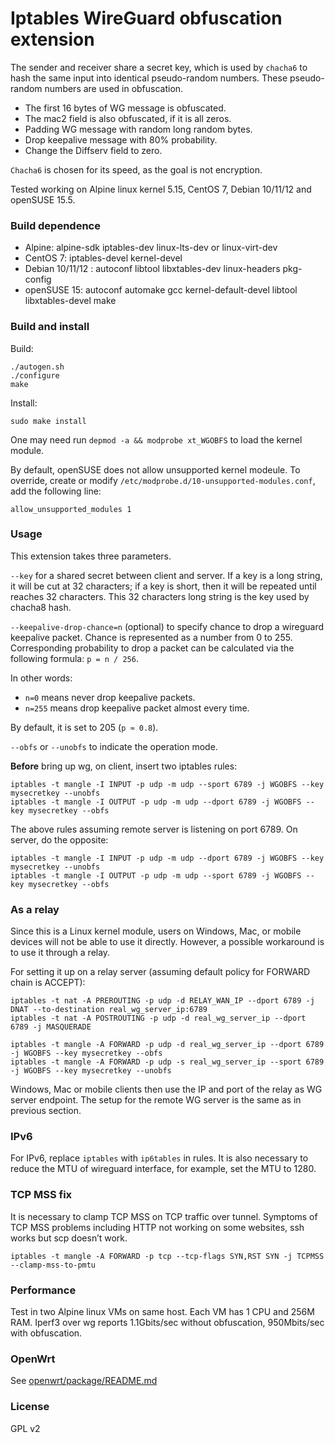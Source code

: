 # Iptables WireGuard obfuscation extension

The sender and receiver share a secret key, which is used by `chacha6` to hash
the same input into identical pseudo-random numbers. These pseudo-random
numbers are used in obfuscation.

- The first 16 bytes of WG message is obfuscated.
- The mac2 field is also obfuscated, if it is all zeros.
- Padding WG message with random long random bytes.
- Drop keepalive message with 80% probability.
- Change the Diffserv field to zero.

`Chacha6` is chosen for its speed, as the goal is not encryption.

Tested working on Alpine linux kernel 5.15, CentOS 7, Debian 10/11/12 and
openSUSE 15.5.


### Build dependence

- Alpine: alpine-sdk iptables-dev linux-lts-dev or linux-virt-dev
- CentOS 7: iptables-devel kernel-devel
- Debian 10/11/12 : autoconf libtool libxtables-dev linux-headers pkg-config
- openSUSE 15: autoconf automake gcc kernel-default-devel libtool libxtables-devel make


### Build and install

Build:

```shell
./autogen.sh
./configure
make
```

Install:

```shell
sudo make install
```

One may need run `depmod -a && modprobe xt_WGOBFS` to load the kernel module.

By default, openSUSE does not allow unsupported kernel modeule. To override,
create or modify `/etc/modprobe.d/10-unsupported-modules.conf`, add the
following line:

```shell
allow_unsupported_modules 1
```


### Usage

This extension takes three parameters.

`--key` for a shared secret between client and server. If a key is a long
string, it will be cut at 32 characters; if a key is short, then it will be
repeated until reaches 32 characters. This 32 characters long string is the key
used by chacha8 hash.

`--keepalive-drop-chance=n` (optional) to specify chance to drop a wireguard
keepalive packet. Chance is represented as a number from 0 to 255. Corresponding
probability to drop a packet can be calculated via the following formula:
`p = n / 256`.

In other words:
- `n=0` means never drop keepalive packets.
- `n=255` means drop keepalive packet almost every time.

By default, it is set to 205 (`p ≈ 0.8`).

`--obfs` or `--unobfs` to indicate the operation mode.

**Before** bring up wg, on client, insert two iptables rules:

```shell
iptables -t mangle -I INPUT -p udp -m udp --sport 6789 -j WGOBFS --key mysecretkey --unobfs
iptables -t mangle -I OUTPUT -p udp -m udp --dport 6789 -j WGOBFS --key mysecretkey --obfs
```

The above rules assuming remote server is listening on port 6789. On server, do
the opposite:

```shell
iptables -t mangle -I INPUT -p udp -m udp --dport 6789 -j WGOBFS --key mysecretkey --unobfs
iptables -t mangle -I OUTPUT -p udp -m udp --sport 6789 -j WGOBFS --key mysecretkey --obfs
```

### As a relay

Since this is a Linux kernel module, users on Windows, Mac, or mobile devices
will not be able to use it directly. However, a possible workaround is to use it
through a relay.

For setting it up on a relay server (assuming default policy for FORWARD chain is
ACCEPT):


```shell
iptables -t nat -A PREROUTING -p udp -d RELAY_WAN_IP --dport 6789 -j DNAT --to-destination real_wg_server_ip:6789
iptables -t nat -A POSTROUTING -p udp -d real_wg_server_ip --dport 6789 -j MASQUERADE

iptables -t mangle -A FORWARD -p udp -d real_wg_server_ip --dport 6789 -j WGOBFS --key mysecretkey --obfs
iptables -t mangle -A FORWARD -p udp -s real_wg_server_ip --sport 6789 -j WGOBFS --key mysecretkey --unobfs

```

Windows, Mac or mobile clients then use the IP and port of the relay as WG
server endpoint. The setup for the remote WG server is the same as in previous
section.


### IPv6

For IPv6, replace `iptables` with `ip6tables` in rules. It is also necessary to
reduce the MTU of wireguard interface, for example, set the MTU to 1280.


### TCP MSS fix

It is necessary to clamp TCP MSS on TCP traffic over tunnel. Symptoms of TCP
MSS problems including HTTP not working on some websites, ssh works but scp
doesn’t work.

```shell
iptables -t mangle -A FORWARD -p tcp --tcp-flags SYN,RST SYN -j TCPMSS --clamp-mss-to-pmtu
```


### Performance

Test in two Alpine linux VMs on same host. Each VM has 1 CPU and 256M RAM.
Iperf3 over wg reports 1.1Gbits/sec without obfuscation, 950Mbits/sec with
obfuscation.


### OpenWrt

See [openwrt/package/README.md](/openwrt/package/README.md)


### License

GPL v2
